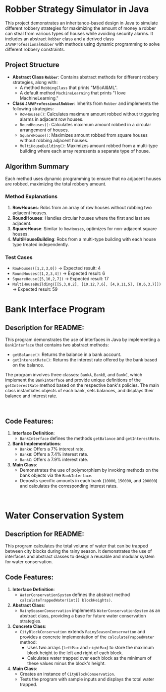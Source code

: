 <!DOCTYPE html>
<html lang="en">
<head>
  <meta charset="UTF-8">
  <meta name="viewport" content="width=device-width, initial-scale=1.0">
</head>
<body>

<h1>Robber Strategy Simulator in Java</h1>

<p>This project demonstrates an inheritance-based design in Java to simulate different robbery strategies for maximizing the amount of money a robber can steal from various types of houses while avoiding security alarms. It includes an abstract <code>Robber</code> class and a derived class <code>JAVAProfessionalRobber</code> with methods using dynamic programming to solve different robbery constraints.</p>

<h2>Project Structure</h2>
<ul>
  <li><strong>Abstract Class <code>Robber</code></strong>: Contains abstract methods for different robbery strategies, along with:
    <ul>
      <li>A method <code>RobbingClass</code> that prints "MScAI&ML".</li>
      <li>A default method <code>MachineLearning</code> that prints "I love MachineLearning."</li>
    </ul>
  </li>
  <li><strong>Class <code>JAVAProfessionalRobber</code></strong>: Inherits from <code>Robber</code> and implements the following strategies:
    <ul>
      <li><code>RowHouses()</code>: Calculates maximum amount robbed without triggering alarms in adjacent row houses.</li>
      <li><code>RoundHouses()</code>: Calculates maximum amount robbed in a circular arrangement of houses.</li>
      <li><code>SquareHouse()</code>: Maximizes amount robbed from square houses without robbing adjacent houses.</li>
      <li><code>MultiHouseBuilding()</code>: Maximizes amount robbed from a multi-type building where each array represents a separate type of house.</li>
    </ul>
  </li>
</ul>

<h2>Algorithm Summary</h2>
<p>Each method uses dynamic programming to ensure that no adjacent houses are robbed, maximizing the total robbery amount.</p>

<h3>Method Explanations</h3>
<ol>
  <li><strong>RowHouses</strong>: Robs from an array of row houses without robbing two adjacent houses.</li>
  <li><strong>RoundHouses</strong>: Handles circular houses where the first and last are adjacent.</li>
  <li><strong>SquareHouse</strong>: Similar to <code>RowHouses</code>, optimizes for non-adjacent square houses.</li>
  <li><strong>MultiHouseBuilding</strong>: Robs from a multi-type building with each house type treated independently.</li>
</ol>

<h3>Test Cases</h3>
<ul>
  <li><code>RowHouses([1,2,3,0])</code> -> Expected result: 4</li>
  <li><code>RoundHouses([1,2,3,4])</code> -> Expected result: 6</li>
  <li><code>SquareHouse([5,10,2,7])</code> -> Expected result: 17</li>
  <li><code>MultiHouseBuilding([[5,3,8,2], [10,12,7,6], [4,9,11,5], [8,6,3,7]])</code> -> Expected result: 59</li>
</ul>

<h1>Bank Interface Program</h1>
<h2>Description for README:</h2>
<p>This program demonstrates the use of interfaces in Java by implementing a <code>BankInterface</code> that contains two abstract methods:</p> <ul> <li><code>getBalance()</code>: Returns the balance in a bank account.</li> <li><code>getInterestRate()</code>: Returns the interest rate offered by the bank based on the balance.</li> </ul> <p>The program involves three classes: <code>BankA</code>, <code>BankB</code>, and <code>BankC</code>, which implement the <code>BankInterface</code> and provide unique definitions of the <code>getInterestRate</code> method based on the respective bank's policies. The main class instantiates objects of each bank, sets balances, and displays their balance and interest rate.</p><br>
<h2>Code Features:</h2>
<ol> <li><strong>Interface Definition</strong>: <ul> <li><code>BankInterface</code> defines the methods <code>getBalance</code> and <code>getInterestRate</code>.</li> </ul> </li> <li><strong>Bank Implementations</strong>: <ul> <li><code>BankA</code>: Offers a 7% interest rate.</li> <li><code>BankB</code>: Offers a 7.4% interest rate.</li> <li><code>BankC</code>: Offers a 7.9% interest rate.</li> </ul> </li> <li><strong>Main Class</strong>: <ul> <li>Demonstrates the use of polymorphism by invoking methods on the bank objects via the <code>BankInterface</code>.</li> <li>Deposits specific amounts in each bank (<code>10000</code>, <code>150000</code>, and <code>200000</code>) and calculates the corresponding interest rates.</li> </ul> </li> </ol><br>

<h1>Water Conservation System</h1>
<h2>Description for README:</h2>
<p>This program calculates the total volume of water that can be trapped between city blocks during the rainy season. It demonstrates the use of interfaces and abstract classes to design a reusable and modular system for water conservation.</p>
<h2>Code Features:</h2>
<ol> <li><strong>Interface Definition</strong>: <ul> <li><code>WaterConservationSystem</code> defines the abstract method <code>calculateTrappedWater(int[] blockHeights)</code>.</li> </ul> </li> <li><strong>Abstract Class</strong>: <ul> <li><code>RainySeasonConservation</code> implements <code>WaterConservationSystem</code> as an abstract class, providing a base for future water conservation strategies.</li> </ul> </li> <li><strong>Concrete Class</strong>: <ul> <li><code>CityBlockConservation</code> extends <code>RainySeasonConservation</code> and provides a concrete implementation of the <code>calculateTrappedWater</code> method: <ul> <li>Uses two arrays (<code>leftMax</code> and <code>rightMax</code>) to store the maximum block height to the left and right of each block.</li> <li>Calculates water trapped over each block as the minimum of these values minus the block's height.</li> </ul> </li> </ul> </li> <li><strong>Main Class</strong>: <ul> <li>Creates an instance of <code>CityBlockConservation</code>.</li> <li>Tests the program with sample inputs and displays the total water trapped.</li> </ul> </li> </ol>

